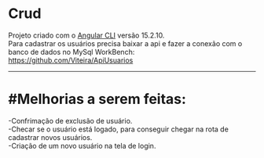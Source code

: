 # Crud

Projeto criado com o [Angular CLI](https://github.com/angular/angular-cli) versão 15.2.10.
<br>
Para cadastrar os usuários precisa baixar a api e fazer a conexão com o banco de dados no MySql WorkBench: https://github.com/Viteira/ApiUsuarios
<br>
<hr>
<h1>#Melhorias a serem feitas:</h1>
-Confrimação de exclusão de usuário.
<br>
-Checar se o usuário está logado, para conseguir chegar na rota de cadastrar novos usuários.
<br>
-Criação de um novo usuário na tela de login.



